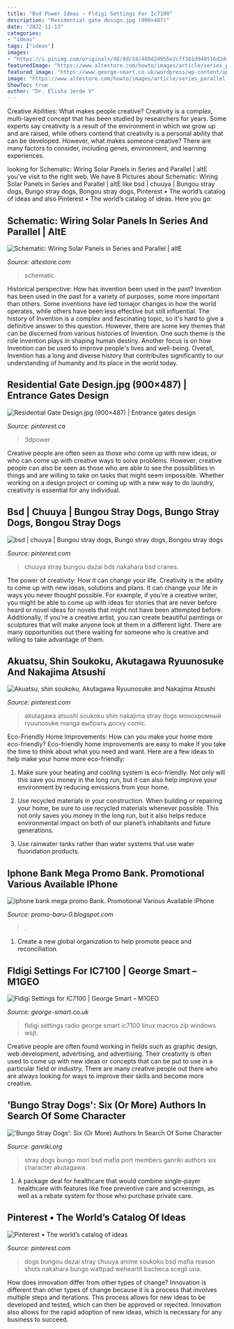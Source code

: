 ```yaml
---
title: "Bsd Power Ideas ~ Fldigi Settings For Ic7100"
description: "Residential gate design.jpg (900×487)"
date: "2022-11-13"
categories:
- "ideas"
tags: ["ideas"]
images:
- "https://i.pinimg.com/originals/48/8d/24/488d24955e2cff381d940516d2dd85bb.jpg"
featuredImage: "https://www.altestore.com/howto/images/article/series_parallel.png"
featured_image: "https://www.george-smart.co.uk/wordpress/wp-content/uploads/2015/06/Fldigi_Running20m.png"
image: "https://www.altestore.com/howto/images/article/series_parallel.png"
ShowToc: true
author: "Dr. Elisha Jerde V"
---
```



Creative Abilities: What makes people creative?
Creativity is a complex, multi-layered concept that has been studied by researchers for years. Some experts say creativity is a result of the environment in which we grow up and are raised, while others contend that creativity is a personal ability that can be developed. However, what makes someone creative? There are many factors to consider, including genes, environment, and learning experiences.

	

		
looking for Schematic: Wiring Solar Panels in Series and Parallel | altE you've visit to the right web. We have 8 Pictures about Schematic: Wiring Solar Panels in Series and Parallel | altE like bsd | chuuya | Bungou stray dogs, Bungo stray dogs, Bongou stray dogs, Pinterest • The world’s catalog of ideas and also Pinterest • The world’s catalog of ideas. Here you go:
		
    
## Schematic: Wiring Solar Panels In Series And Parallel | AltE

<img loading=lazy src="https://www.altestore.com/howto/images/article/series_parallel.png" onerror="this.onerror=null;this.src='https://tse1.mm.bing.net/th?id=OIP.LOaPpfbayP45-Ur-YgjM9wHaJU&amp;pid=15.1';" alt="Schematic: Wiring Solar Panels in Series and Parallel | altE">

_Source: altestore.com_

>schematic. 

	

Historical perspective: How has invention been used in the past?
Invention has been used in the past for a variety of purposes, some more important than others. Some inventions have led tomajor changes in how the world operates, while others have been less effective but still influential. The history of Invention is a complex and fascinating topic, so it's hard to give a definitive answer to this question. However, there are some key themes that can be discerned from various histories of Invention. One such theme is the role invention plays in shaping human destiny. Another focus is on how Invention can be used to improve people's lives and well-being. Overall, Invention has a long and diverse history that contributes significantly to our understanding of humanity and its place in the world today.

    
## Residential Gate Design.jpg (900×487) | Entrance Gates Design

<img loading=lazy src="https://i.pinimg.com/originals/48/8d/24/488d24955e2cff381d940516d2dd85bb.jpg" onerror="this.onerror=null;this.src='https://tse4.mm.bing.net/th?id=OIP.GrGl_Y04MiKOhJ-ns2dz6gHaEA&amp;pid=15.1';" alt="Residential Gate Design.jpg (900×487) | Entrance gates design">

_Source: pinterest.ca_

>3dpower. 

	

Creative people are often seen as those who come up with new ideas, or who can come up with creative ways to solve problems. However, creative people can also be seen as those who are able to see the possibilities in things and are willing to take on tasks that might seem impossible. Whether working on a design project or coming up with a new way to do laundry, creativity is essential for any individual.

    
## Bsd | Chuuya | Bungou Stray Dogs, Bungo Stray Dogs, Bongou Stray Dogs

<img loading=lazy src="https://i.pinimg.com/originals/73/a7/66/73a766ef753c642783ed022fdc295c00.jpg" onerror="this.onerror=null;this.src='https://tse4.mm.bing.net/th?id=OIP.W2TC3GrF8obz0nPs7KpMPwHaEK&amp;pid=15.1';" alt="bsd | chuuya | Bungou stray dogs, Bungo stray dogs, Bongou stray dogs">

_Source: pinterest.com_

>chuuya stray bungou dazai bds nakahara bsd cranes. 

	

The power of creativity: How it can change your life.
Creativity is the ability to come up with new ideas, solutions and plans. It can change your life in ways you never thought possible. For example, if you're a creative writer, you might be able to come up with ideas for stories that are never before heard or novel ideas for novels that might not have been attempted before. Additionally, if you're a creative artist, you can create beautiful paintings or sculptures that will make anyone look at them in a different light. There are many opportunities out there waiting for someone who is creative and willing to take advantage of them.

    
## Akuatsu, Shin Soukoku, Akutagawa Ryuunosuke And Nakajima Atsushi

<img loading=lazy src="https://s-media-cache-ak0.pinimg.com/736x/b4/8e/27/b48e2708197c968deae88b1b73a52acc.jpg" onerror="this.onerror=null;this.src='https://tse1.mm.bing.net/th?id=OIP.lEQVPtNA91AhUn03kOq1EQHaKs&amp;pid=15.1';" alt="Akuatsu, shin soukoku, Akutagawa Ryuunosuke and Nakajima Atsushi">

_Source: pinterest.com_

>akutagawa atsushi soukoku shin nakajima stray dogs монохромный ryuunosuke manga выбрать доску comic. 

	

Eco-Friendly Home Improvements: How can you make your home more eco-friendly?
Eco-friendly home improvements are easy to make if you take the time to think about what you need and want. Here are a few ideas to help make your home more eco-friendly:
1. Make sure your heating and cooling system is eco-friendly. Not only will this save you money in the long run, but it can also help improve your environment by reducing emissions from your home.

2. Use recycled materials in your construction. When building or repairing your home, be sure to use recycled materials whenever possible. This not only saves you money in the long run, but it also helps reduce environmental impact on both of our planet’s inhabitants and future generations.

3. Use rainwater tanks rather than water systems that use water fluoridation products.

    
## Iphone Bank Mega Promo Bank. Promotional Various Available IPhone

<img loading=lazy src="https://lh6.googleusercontent.com/proxy/dklhGntIfjQ57XM7Ag5V2B_QtjxpiidvO4oVZhx90Jq1tbnAxxUjv_ISFDOsJn8kr2d1VDq6ClgOrAlG9oCdWplXjxL5_0xnPp2h0Uz0gyEW=s0-d" onerror="this.onerror=null;this.src='https://tse3.mm.bing.net/th?id=OIP.1KQfaielmf_DXzjVgx_-EQHaHa&amp;pid=15.1';" alt="iphone bank mega promo Bank. Promotional Various Available iPhone">

_Source: promo-baru-0.blogspot.com_

>. 

	

1. Create a new global organization to help promote peace and reconciliation.

    
## Fldigi Settings For IC7100 | George Smart – M1GEO

<img loading=lazy src="https://www.george-smart.co.uk/wordpress/wp-content/uploads/2015/06/Fldigi_Running20m.png" onerror="this.onerror=null;this.src='https://tse3.mm.bing.net/th?id=OIP.Asc87ItIrF5mlnwwOjMy4AHaEH&amp;pid=15.1';" alt="Fldigi Settings for IC7100 | George Smart – M1GEO">

_Source: george-smart.co.uk_

>fldigi settings radio george smart ic7100 linux macros zip windows wsjt. 

	

Creative people are often found working in fields such as graphic design, web development, advertising, and advertising. Their creativity is often used to come up with new ideas or concepts that can be put to use in a particular field or industry. There are many creative people out there who are always looking for ways to improve their skills and become more creative.

    
## &#039;Bungo Stray Dogs&#039;: Six (Or More) Authors In Search Of Some Character

<img loading=lazy src="https://www.ganriki.org/media/2017/bsd-003.jpg" onerror="this.onerror=null;this.src='https://tse2.mm.bing.net/th?id=OIP.kwfktt5w5Dg1uaJIPVDxnAHaEK&amp;pid=15.1';" alt="&#039;Bungo Stray Dogs&#039;: Six (Or More) Authors In Search Of Some Character">

_Source: ganriki.org_

>stray dogs bungo mori bsd mafia port members ganriki authors six character akutagawa. 

	

1) A package deal for healthcare that would combine single-payer healthcare with features like free preventive care and screenings, as well as a rebate system for those who purchase private care.

    
## Pinterest • The World’s Catalog Of Ideas

<img loading=lazy src="https://s-media-cache-ak0.pinimg.com/564x/cc/f9/7c/ccf97cca1410318d5b37b164f34bf616.jpg" onerror="this.onerror=null;this.src='https://tse3.mm.bing.net/th?id=OIP.KH-dnPjC_H1J-fuLURhRZgHaKQ&amp;pid=15.1';" alt="Pinterest • The world’s catalog of ideas">

_Source: pinterest.com_

>dogs bungou dazai stray chuuya anime soukoku bsd mafia reason shots nakahara bungo wattpad weheartit bacheca scegli una. 

	

How does innovation differ from other types of change?
Innovation is different than other types of change because it is a process that involves multiple steps and iterations. This process allows for new ideas to be developed and tested, which can then be approved or rejected. Innovation also allows for the rapid adoption of new ideas, which is necessary for any business to succeed.

